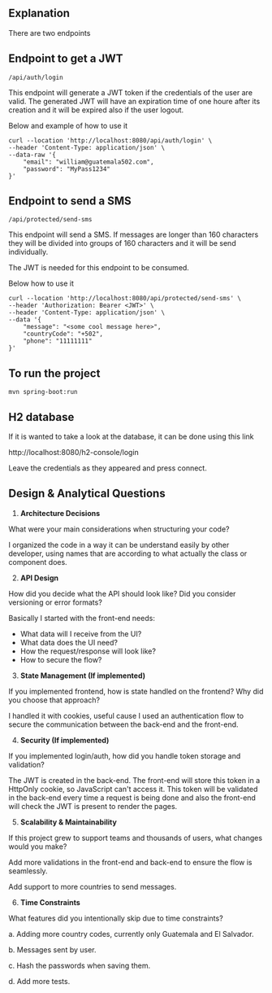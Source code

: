 ## Explanation

There are two endpoints

## Endpoint to get a JWT

```
/api/auth/login
```

This endpoint will generate a JWT token if the credentials of the user are valid. The generated JWT will have an expiration time of one houre after its creation and it will be expired also if the user logout.

Below and example of how to use it

```
curl --location 'http://localhost:8080/api/auth/login' \
--header 'Content-Type: application/json' \
--data-raw '{
    "email": "william@guatemala502.com",
    "password": "MyPass1234"
}'
```

## Endpoint to send a SMS

```
/api/protected/send-sms
```

This endpoint will send a SMS. If messages are longer than 160 characters they will be divided into groups of 160 characters and it will be send individually.

The JWT is needed for this endpoint to be consumed.

Below how to use it

```
curl --location 'http://localhost:8080/api/protected/send-sms' \
--header 'Authorization: Bearer <JWT>' \
--header 'Content-Type: application/json' \
--data '{
    "message": "<some cool message here>",
    "countryCode": "+502",
    "phone": "11111111"
}'
```

## To run the project
```
mvn spring-boot:run
```

## H2 database

If it is wanted to take a look at the database, it can be done using this link

http://localhost:8080/h2-console/login

Leave the credentials as they appeared and press connect.


## Design & Analytical Questions

1. **Architecture Decisions**

What were your main considerations when structuring your code?

I organized the code in a way it can be understand easily by other developer, using names that are according to what actually the class or component does.

2. **API Design**

How did you decide what the API should look like? Did you consider versioning or error formats?

Basically I started with the front-end needs:

* What data will I receive from the UI?
* What data does the UI need?
* How the request/response will look like?
* How to secure the flow?

3. **State Management (If implemented)**

If you implemented frontend, how is state handled on the frontend? Why did you choose that approach?

I handled it with cookies, useful cause I used an authentication flow to secure the communication between the back-end and the front-end.

4. **Security (If implemented)**  

If you implemented login/auth, how did you handle token storage and validation?

The JWT is created in the back-end. The front-end will store this token in a HttpOnly cookie, so JavaScript can't access it. This token will be validated in the back-end every time a request is being done and also the front-end will check the JWT is present to render the pages.

5. **Scalability & Maintainability**

If this project grew to support teams and thousands of users, what changes would you make?

Add more validations in the front-end and back-end to ensure the flow is seamlessly.

Add support to more countries to send messages.

6. **Time Constraints**

What features did you intentionally skip due to time constraints?

a. Adding more country codes, currently only Guatemala and El Salvador.

b. Messages sent by user.

c. Hash the passwords when saving them.

d. Add more tests.

